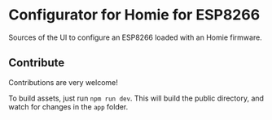 Configurator for Homie for ESP8266
==================================

Sources of the UI to configure an ESP8266 loaded with an Homie firmware.

## Contribute

Contributions are very welcome!

To build assets, just run `npm run dev`.
This will build the public directory, and watch for changes in the `app` folder.
